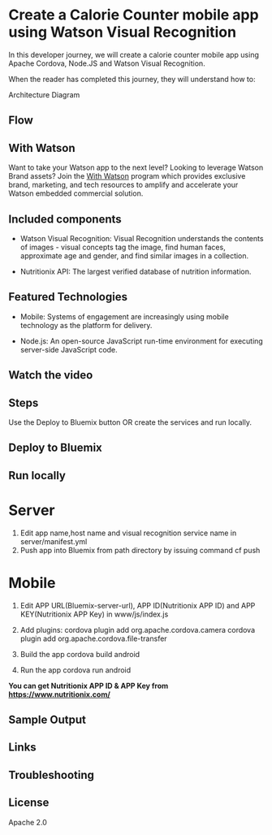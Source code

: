 # Create a Calorie Counter mobile app using Watson Visual Recognition

In this developer journey, we will create a calorie counter mobile app using Apache Cordova, Node.JS and Watson Visual Recognition.


When the reader has completed this journey, they will understand how to:






Architecture Diagram








## Flow











## With Watson

Want to take your Watson app to the next level? Looking to leverage Watson Brand assets? Join the [With Watson](https://www.ibm.com/watson/with-watson/) program which provides exclusive brand, marketing, and tech resources to amplify and accelerate your Watson embedded commercial solution.

## Included components

* Watson Visual Recognition: Visual Recognition understands the contents of images - visual concepts tag the image, find human faces, approximate age and gender, and find similar images in a collection.

* Nutritionix API: The largest verified database of nutrition information.

## Featured Technologies

* Mobile: Systems of engagement are increasingly using mobile technology as the platform for delivery.

* Node.js: An open-source JavaScript run-time environment for executing server-side JavaScript code.


## Watch the video









## Steps

Use the Deploy to Bluemix button OR create the services and run locally.


## Deploy to Bluemix









## Run locally




# Server

1. Edit app name,host name and visual recognition service name in server/manifest.yml
2. Push app into Bluemix from path directory by issuing command cf push
 
 
 # Mobile
 
1. Edit APP URL(Bluemix-server-url), APP ID(Nutritionix APP ID) and APP KEY(Nutritionix APP Key) in www/js/index.js

2. Add plugins: 
cordova plugin add org.apache.cordova.camera
cordova plugin add org.apache.cordova.file-transfer

3. Build the app
  cordova build android
  
4. Run the app
  cordova run android
  
  **You can get Nutritionix APP ID & APP Key from https://www.nutritionix.com/**
  
  
  
  
  ## Sample Output
  
  
  
  
  
  
  ## Links
  
  
  
  
  
  
  ## Troubleshooting
  
  
  
  ## License
  
  Apache 2.0
  
  
